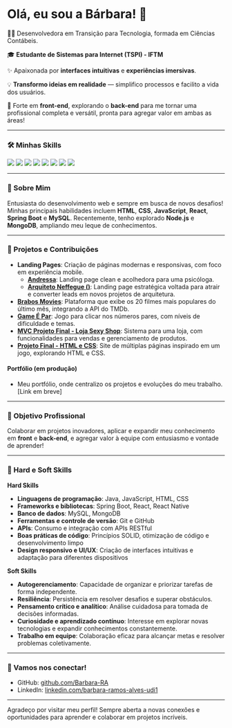 # Olá, eu sou a Bárbara! 👋

👩‍💻 Desenvolvedora em Transição para Tecnologia, formada em Ciências Contábeis.

🎓 **Estudante de Sistemas para Internet (TSPI) - IFTM**  

✨ Apaixonada por **interfaces intuitivas** e **experiências imersivas**.  

💡 **Transformo ideias em realidade** — simplifico processos e facilito a vida dos usuários.

🚀 Forte em **front-end**, explorando o **back-end** para me tornar uma profissional completa e versátil, pronta para agregar valor em ambas as áreas!

---
### 🛠️ Minhas Skills  
<div align="left">
  <img src="https://img.shields.io/badge/HTML-E34F26?style=for-the-badge&logo=html5&logoColor=white">
  <img src="https://img.shields.io/badge/CSS-1572B6?style=for-the-badge&logo=css3&logoColor=white">
  <img src="https://img.shields.io/badge/JavaScript-F7DF1E?style=for-the-badge&logo=javascript&logoColor=black">
  <img src="https://img.shields.io/badge/Java-007396?style=for-the-badge&logo=java&logoColor=white">
  <img src="https://img.shields.io/badge/React-61DAFB?style=for-the-badge&logo=react&logoColor=black">
  <img src="https://img.shields.io/badge/React_Native-61DAFB?style=for-the-badge&logo=react&logoColor=black">
  <img src="https://img.shields.io/badge/Spring_Boot-6DB33F?style=for-the-badge&logo=spring&logoColor=white">
  <img src="https://img.shields.io/badge/MySQL-4479A1?style=for-the-badge&logo=mysql&logoColor=white">
</div>

---
### 🌟 Sobre Mim  
Entusiasta do desenvolvimento web e sempre em busca de novos desafios! Minhas principais habilidades incluem **HTML**, **CSS**, **JavaScript**, **React**, **Spring Boot** e **MySQL**. Recentemente, tenho explorado **Node.js** e **MongoDB**, ampliando meu leque de conhecimentos.

---

### 🌱 Projetos e Contribuições

- **Landing Pages**: Criação de páginas modernas e responsivas, com foco em experiência mobile.
  - **[Andressa](https://www.psicoandressa.com/)**: Landing page clean e acolhedora para uma psicóloga.
  - **[Arquiteto Neffegue ()](https://www.nefeguearquitetura.com/)**: Landing page estratégica voltada para atrair e converter leads em novos projetos de arquitetura.
- **[Brabos Movies](https://barbara-ra.github.io/Lista04/index.html#home)**: Plataforma que exibe os 20 filmes mais populares do último mês, integrando a API do TMDb.
- **[Game É Par](https://barbara-ra.github.io/ProjetoFinal-JS-EPar/index.html)**: Jogo para clicar nos números pares, com níveis de dificuldade e temas.
- **[MVC Projeto Final - Loja Sexy Shop](https://github.com/Barbara-RA/IFTM-P2-ProjetoSitemaWebMVCESQL/tree/main/ProjetoFinal_Loja/trabalhoLoja)**: Sistema para uma loja, com funcionalidades para vendas e gerenciamento de produtos.
- **[Projeto Final - HTML e CSS](https://barbara-ra.github.io/ProjetoFinal/index.html)**: Site de múltiplas páginas inspirado em um jogo, explorando HTML e CSS.

#### Portfólio (em produção)
- Meu portfólio, onde centralizo os projetos e evoluções do meu trabalho. [Link em breve]

---

### 💼 Objetivo Profissional  
Colaborar em projetos inovadores, aplicar e expandir meu conhecimento em **front** e **back-end**, e agregar valor à equipe com entusiasmo e vontade de aprender!

---

### 🌈 Hard e Soft Skills

**Hard Skills**
- **Linguagens de programação**: Java, JavaScript, HTML, CSS
- **Frameworks e bibliotecas**: Spring Boot, React, React Native
- **Banco de dados**: MySQL, MongoDB
- **Ferramentas e controle de versão**: Git e GitHub
- **APIs**: Consumo e integração com APIs RESTful
- **Boas práticas de código**: Princípios SOLID, otimização de código e desenvolvimento limpo
- **Design responsivo e UI/UX**: Criação de interfaces intuitivas e adaptação para diferentes dispositivos

**Soft Skills**
- **Autogerenciamento**: Capacidade de organizar e priorizar tarefas de forma independente.
- **Resiliência**: Persistência em resolver desafios e superar obstáculos.
- **Pensamento crítico e analítico**: Análise cuidadosa para tomada de decisões informadas.
- **Curiosidade e aprendizado contínuo**: Interesse em explorar novas tecnologias e expandir conhecimentos constantemente.
- **Trabalho em equipe**: Colaboração eficaz para alcançar metas e resolver problemas coletivamente.


---

### 🤝 Vamos nos conectar!

- GitHub: [github.com/Barbara-RA](https://github.com/Barbara-RA?tab=repositories)
- LinkedIn: [linkedin.com/barbara-ramos-alves-udi1](https://www.linkedin.com/in/barbara-ramos-alves-udi1/)

---

Agradeço por visitar meu perfil! Sempre aberta a novas conexões e oportunidades para aprender e colaborar em projetos incríveis.
